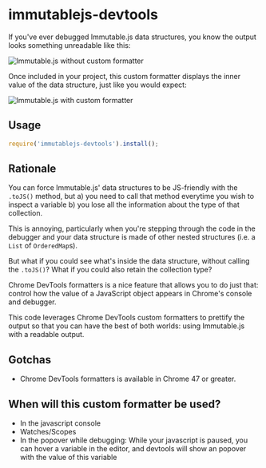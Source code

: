 # immutablejs-devtools

If you've ever debugged Immutable.js data structures, you know the output looks
something unreadable like this:

![Immutable.js without custom formatter](http://i.imgur.com/S6yLIWp.png)

Once included in your project, this custom formatter displays the inner value of
the data structure, just like you would expect:

![Immutable.js with custom formatter](http://i.imgur.com/fudoZZS.png)

## Usage

```javascript
require('immutablejs-devtools').install();
```

## Rationale

You can force Immutable.js' data structures to be JS-friendly with the `.toJS()`
method, but a) you need to call that method everytime you wish to inspect
a variable b) you lose all the information about the type of that collection.

This is annoying, particularly when you're stepping through the code in the
debugger and your data structure is made of other nested structures (i.e.
a `List` of `OrderedMap`s).

But what if you could see what's inside the data structure, without calling the
`.toJS()`? What if you could also retain the collection type?

Chrome DevTools formatters is a nice feature that allows you to do just that:
control how the value of a JavaScript object appears in Chrome's console and
debugger.

This code leverages Chrome DevTools custom formatters to prettify the output so
that you can have the best of both worlds: using Immutable.js with a readable
output.

## Gotchas

- Chrome DevTools formatters is available in Chrome 47 or greater.

## When will this custom formatter be used?
- In the javascript console
- Watches/Scopes
- In the popover while debugging: While your javascript is paused, you can hover
  a variable in the editor, and devtools will show an popover with the value of
  this variable

